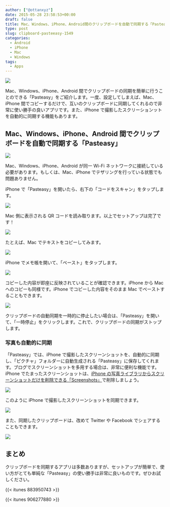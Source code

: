 ```yaml
---
author: ["@ottanxyz"]
date: 2015-05-28 23:58:53+00:00
draft: false
title: Mac、Windows、iPhone、Android間のクリップボードを自動で同期する「Pasteasy」
type: post
slug: clipboard-pasteeasy-1549
categories:
  - Android
  - iPhone
  - Mac
  - Windows
tags:
  - Apps
---
```


![](/uploads/2015/05/150528-5567a65ecf3e6.jpg)

Mac、Windows、iPhone、Android 間でクリップボードの同期を簡単に行うことのできる「Pasteasy」をご紹介します。一度、設定してしまえば、Mac、iPhone 間でコピーするだけで、互いのクリップボードに同期してくれるので非常に使い勝手の良いアプリです。また、iPhone で撮影したスクリーションットを自動的に同期する機能もあります。

## Mac、Windows、iPhone、Android 間でクリップボードを自動で同期する「Pasteasy」

![](/uploads/2015/05/150528-5567a6610ab75.png)

Mac、Windows、iPhone、Android が同一 Wi-Fi ネットワークに接続している必要があります。もしくは、Mac、iPhone でテザリングを行っている状態でも問題ありません。

iPhone で「Pasteasy」を開いたら、右下の「コードをスキャン」をタップします。

![](/uploads/2015/05/150528-5567a66626cf4.png)

Mac 側に表示される QR コードを読み取ります。以上でセットアップは完了です！

![](/uploads/2015/05/150528-5567a66ea9344.png)

たとえば、Mac でテキストをコピーしてみます。

![](/uploads/2015/05/150528-5567a6732a448.png)

iPhone でメモ帳を開いて、「ペースト」をタップします。

![](/uploads/2015/05/150528-5567a67ff2bef.png)

コピーした内容が即座に反映されていることが確認できます。iPhone から Mac へのコピーも同様です。iPhone でコピーした内容をそのまま Mac でペーストすることもできます。

![](/uploads/2015/05/150528-5567abc25358b.png)

クリップボードの自動同期を一時的に停止したい場合は、「Pasteasy」を開いて、「一時停止」をクリックします。これで、クリップボードの同期がストップします。

### 写真も自動的に同期

「Pasteasy」では、iPhone で撮影したスクリーンショットを、自動的に同期し、「ピクチャ」フォルダーに自動生成される「Pasteasy」に保存してくれます。ブログでスクリーンショットを多用する場合は、非常に便利な機能です。iPhone でたまったスクリーンショットは、[iPhone の写真ライブラリからスクリーンショットだけを削除できる「Screenshots」](/posts/2015/04/iphone-screenshots-delete-1011/)で削除しましょう。

![](/uploads/2015/05/150528-5567a6863ed5a.png)

このように iPhone で撮影したスクリーンショットを同期できます。

![](/uploads/2015/05/150528-5567a68ba8906.png)

また、同期したクリップボードは、改めて Twitter や Facebook でシェアすることもできます。

![](/uploads/2015/05/150528-5567a691a5e51.png)

## まとめ

クリップボードを同期するアプリは多数ありますが、セットアップが簡単で、使い方がとても単純な「Pasteasy」の使い勝手は非常に良いものです。ぜひお試しください。

{{< itunes 883950743 >}}

{{< itunes 906277880 >}}
